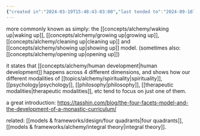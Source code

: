 ```yaml
---
{"created in":"2024-03-19T15:48:43-03:00","last tended to":"2024-09-16T14:45:43-03:00","aliases":["four facets"],"tags":["alchemy","integraltheory","framework","🌿"],"dg-publish":true,"permalink":"/models-and-frameworks/alchemy/four-facets-of-integral-development/","dgPassFrontmatter":true,"created":"2024-03-19T15:48:43.680-03:00","updated":"2024-09-16T14:45:43.610-03:00"}
---
```


more commonly known as simply: the [[concepts/alchemy/waking up\|waking up]], [[concepts/alchemy/growing up\|growing up]], [[concepts/alchemy/cleaning up\|cleaning up]] and [[concepts/alchemy/showing up\|showing up]] model. (sometimes also: [[concepts/alchemy/opening up\|opening up]])

it states that [[concepts/alchemy/human development\|human development]] happens across 4 different dimensions, and shows how our different modalities of [[topics/alchemy/spirituality\|spirituality]], [[psychology\|psychology]], [[philosophy\|philosophy]], [[therapeutic modalities\|therapeutic modalities]], etc tend to focus on just one of them.

a great introduction: https://tasshin.com/blog/the-four-facets-model-and-the-development-of-a-monastic-curriculum/

related: [[models & frameworks/design/four quadrants\|four quadrants]], [[models & frameworks/alchemy/integral theory\|integral theory]].